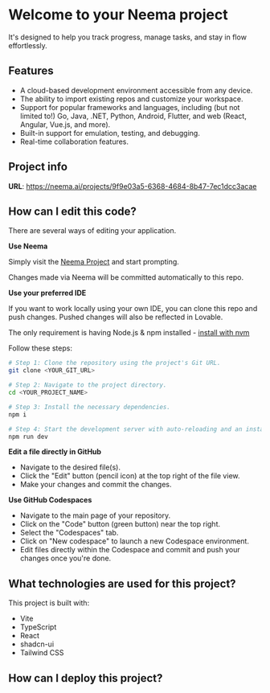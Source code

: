 # Welcome to your Neema project


It's designed to help you track progress, manage tasks, and stay in flow effortlessly.

## Features

*   A cloud-based development environment accessible from any device.
*   The ability to import existing repos and customize your workspace.
*   Support for popular frameworks and languages, including (but not limited to!) Go, Java, .NET, Python, Android, Flutter, and web (React, Angular, Vue.js, and more).
*   Built-in support for emulation, testing, and debugging.
*   Real-time collaboration features.

## Project info

**URL**: https://neema.ai/projects/9f9e03a5-6368-4684-8b47-7ec1dcc3acae

## How can I edit this code?

There are several ways of editing your application.

**Use Neema**

Simply visit the [Neema Project](https://neema.ai/projects/9f9e03a5-6368-4684-8b47-7ec1dcc3acae) and start prompting.

Changes made via Neema will be committed automatically to this repo.

**Use your preferred IDE**

If you want to work locally using your own IDE, you can clone this repo and push changes. Pushed changes will also be reflected in Lovable.

The only requirement is having Node.js & npm installed - [install with nvm](https://github.com/nvm-sh/nvm#installing-and-updating)

Follow these steps:

```sh
# Step 1: Clone the repository using the project's Git URL.
git clone <YOUR_GIT_URL>

# Step 2: Navigate to the project directory.
cd <YOUR_PROJECT_NAME>

# Step 3: Install the necessary dependencies.
npm i

# Step 4: Start the development server with auto-reloading and an instant preview.
npm run dev
```

**Edit a file directly in GitHub**

- Navigate to the desired file(s).
- Click the "Edit" button (pencil icon) at the top right of the file view.
- Make your changes and commit the changes.

**Use GitHub Codespaces**

- Navigate to the main page of your repository.
- Click on the "Code" button (green button) near the top right.
- Select the "Codespaces" tab.
- Click on "New codespace" to launch a new Codespace environment.
- Edit files directly within the Codespace and commit and push your changes once you're done.

## What technologies are used for this project?

This project is built with:

- Vite
- TypeScript
- React
- shadcn-ui
- Tailwind CSS

## How can I deploy this project?
